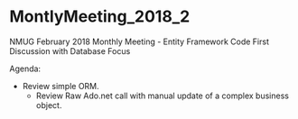 # MontlyMeeting_2018_2
NMUG February 2018 Monthly Meeting - Entity Framework Code First Discussion with Database Focus

Agenda:

* Review simple ORM.  
  * Review Raw Ado.net call with manual update of a complex business object.
 
